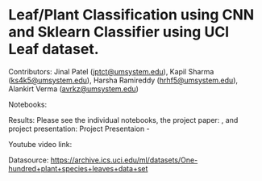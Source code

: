 # Leaf/Plant Classification using CNN and Sklearn Classifier using UCI Leaf dataset.

Contributors: Jinal Patel (jptct@umsystem.edu), Kapil Sharma (ks4k5@umsystem.edu), Harsha Ramireddy (hrhf5@umsystem.edu), Alankirt Verma (avrkz@umsystem.edu)

Notebooks: 

Results: Please see the individual notebooks, the project paper: , and project presentation: Project Presentaion - 

Youtube video link: 

Datasource: https://archive.ics.uci.edu/ml/datasets/One-hundred+plant+species+leaves+data+set
